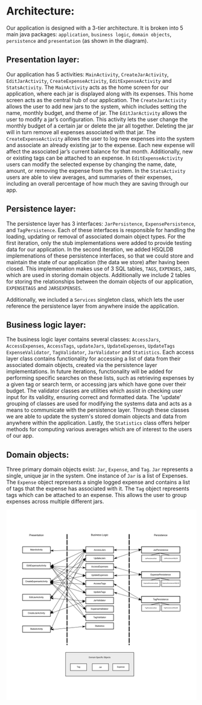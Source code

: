 # Architecture:

Our application is designed with a 3-tier architecture. It is broken into 5 main java packages: `application`, `business logic`, `domain objects`, `persistence` and `presentation` (as shown in the diagram). 

## Presentation layer:

Our application has 5 activities: `MainActivity`, `CreateJarActivity`, `EditJarActivity`, `CreateExpenseActivity`, `EditExpenseActivity` and `StatsActivity`. 
The `MainActivity` acts as the home screen for our application, where each jar is displayed along with its expenses. This home screen acts as the central hub of our application. The `CreateJarActivity` allows the user to add new jars to the system, which includes setting the name, monthly budget, and theme of jar. The `EditJarActivity` allows the user to modify a jar’s configuration. This activity lets the user change the monthly budget of a certain jar or delete the jar all together. Deleting the jar will in turn remove all expenses associated with that jar. The `CreateExpenseActivity` allows the user to log new expenses into the system and associate an already existing jar to the expense. Each new expense will affect the associated jar’s current balance for that month. Additionally, new or existing tags can be attached to an expense. In `EditExpenseActivity` users can modify the selected expense by changing the name, date, amount, or removing the expense from the system. In the `StatsActivity` users are able to view averages, and summaries of their expenses, including an overall percentage of how much they are saving through our app.

## Persistence layer:

The persistence layer has 3 interfaces: `JarPersistence`, `ExpensePersistence`, and `TagPersistence`. 
Each of these interfaces is responsible for handling the loading, updating or removal of associated domain object types. For the first iteration, only the stub implementations were added to provide testing data for our application. In the second iteration, we added HSQLDB implemenations of these persistence interfaces, so that we could store and maintain the state of our application (the data we store) after having been closed. This implemenation makes use of 3 SQL tables, `TAGS`, `EXPENSES`, `JARS`, which are used in storing domain objects. Additionally we include 2 tables for storing the relationships between the domain objects of our application, `EXPENSETAGS` and `JARSEXPENSES`.

Additionally, we included a `Services` singleton class, which lets the user reference the persistence layer from anywhere inside the application.

## Business logic layer:

The business logic layer contains several classes: `AccessJars`, `AccessExpenses`, `AccessTags`, `updateJars`, `UpdateExpenses`, `UpdateTags` `ExpenseValidator`, `TagValidator`, `JarValidator` and `Statistics`. 
Each access layer class contains functionality for accessing a list of data from their associated domain objects, created via the persistence layer implementations. In future iterations, functionality will be added for performing specific searches on these lists, such as retrieving expenses by a given tag or search term, or accessing jars which have gone over their budget. The validator classes are utilities which assist in checking user input for its validity, ensuring correct and formatted data. The 'update' grouping of classes are used for modifying the systems data and acts as a means to communicate with the persistence layer. Through these classes we are able to update the system's stored domain objects and data from anywhere within the application. Lastly, the `Statistics` class offers helper methods for computing various averages which are of interest to the users of our app.

## Domain objects:

Three primary domain objects exist: `Jar`, `Expense`, and `Tag`. 
`Jar` represents a single, unique jar in the system. One instance of `Jar` is a list of Expenses. The `Expense` object represents a single logged expense and contains a list of tags that the expense has associated with it. The `Tag` object represents tags which can be attached to an expense. This allows the user to group expenses across multiple different jars.

![diagram](ArchitectureDiagram.png)
